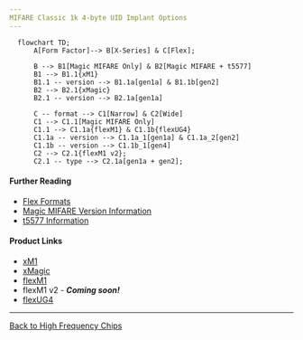 ```yaml
---
MIFARE Classic 1k 4-byte UID Implant Options
---
```


```mermaid
  flowchart TD;
      A[Form Factor]--> B[X-Series] & C[Flex];

      B --> B1[Magic MIFARE Only] & B2[Magic MIFARE + t5577]
      B1 --> B1.1{xM1}
      B1.1 -- version --> B1.1a[gen1a] & B1.1b[gen2]
      B2 --> B2.1{xMagic}
      B2.1 -- version --> B2.1a[gen1a]

      C -- format --> C1[Narrow] & C2[Wide]
      C1 --> C1.1[Magic MIFARE Only]
      C1.1 --> C1.1a{flexM1} & C1.1b{flexUG4}
      C1.1a -- version --> C1.1a_1[gen1a] & C1.1a_2[gen2]
      C1.1b -- version --> C1.1b_1[gen4]
      C2 --> C2.1{flexM1 v2};
      C2.1 -- type --> C2.1a[gen1a + gen2];
```

#### Further Reading
- [Flex Formats](FLEX_FORMATS.md)
- [Magic MIFARE Version Information](MAGIC_MIFARE_VERSIONS.md)
- [t5577 Information](T5577.md)

#### Product Links
- [xM1](https://dngr.us/xm1)
- [xMagic](https://dngr.us/xmagic)
- [flexM1](https://dngr.us/flexm1)
- flexM1 v2 - ***Coming soon!***
- [flexUG4](https://dngr.us/flexug4)

---
[Back to High Frequency Chips](HIGH_FREQUENCY_CHIPS.md)
